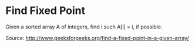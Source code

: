 Find Fixed Point
==================

Given a sorted array A of integers, find i such A[i] = i, if possible.

Source: http://www.geeksforgeeks.org/find-a-fixed-point-in-a-given-array/